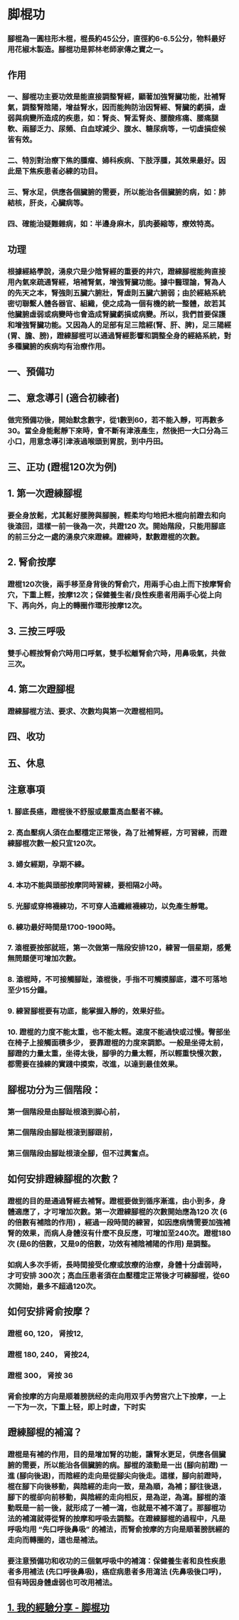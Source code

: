 # 脚棍功 
### 腳棍為一圓柱形木棍，棍長約45公分，直徑約6-6.5公分，物料最好用花椒木製造。腳棍功是郭林老師家傳之寶之一。

## 作用
### 一、腳棍功主要功效是能直接調整腎經，顯著加強腎臟功能，壯補腎氣，調整腎陰陽，增益腎水，因而能夠防治因腎經、腎臟的虧損，虛弱與病變所造成的疾患，如：腎炎、腎盂腎炎、腰酸疼痛、腰痛腿軟、兩腳乏力、尿頻、白血球減少、腹水、糖尿病等，一切虛損症候皆有效。
### 二、特別對治療下焦的腫瘤、婦科疾病、下肢浮腫，其效果最好。因此是下焦疾患者必練的功目。
### 三、腎水足，供應各個臟腑的需要，所以能治各個臟腑的病，如：肺結核，肝炎，心臟病等。
### 四、確能治疑難雜病，如：半邊身麻木，肌肉萎縮等，療效特高。

## 功理
### 根據經絡學說，湧泉穴是少陰腎經的重要的井穴，蹬練腳棍能夠直接用內氣來疏通腎經，培補腎氣，增強腎臟功能。據中醫理論，腎為人的先天之本，腎強則五臟六腑壯，腎虛則五臟六腑弱；由於經絡系統密切聯繫人體各器官、組織，使之成為一個有機的統一整體，故若其他臟腑虛弱或病變時也會造成腎臟虧損或病變。所以，我們首要保護和增強腎臟功能。又因為人的足部有足三陰經(腎、肝、脾)，足三陽經(胃、膽、膀)，蹬練腳棍可以通過腎經影響和調整全身的經絡系統，對多種臟腑的疾病均有治療作用。

## 一、預備功 
## 二、意念導引 (適合初練者)
### 做完預備功後，開始默念數字，從1數到60，若不能入靜，可再數多30。當全身能鬆靜下來時，會不斷有津液產生，然後把一大口分為三小口，用意念導引津液過喉頭到胃脘，到中丹田。
## 三、正功 (蹬棍120次为例)
## 1. 第一次蹬練腳棍
### 要全身放鬆，尤其鬆好腰胯與腳腕，輕柔均勻地把木棍向前蹬去和向後滾回，這樣一前一後為一次，共蹬120 次。開始階段，只能用腳底的前三分之一處的湧泉穴來蹬練。蹬練時，默數蹬棍的次數。
## 2. 腎俞按摩
### 蹬棍120次後，兩手移至身背後的腎俞穴，用兩手心由上而下按摩腎俞穴，下重上輕，按摩12次；保健養生者/良性疾患者用兩手心從上向下、再向外，向上的轉圈作環形按摩12次。
## 3. 三按三呼吸 
### 雙手心輕按腎俞穴時用口呼氣，雙手松離腎俞穴時，用鼻吸氣，共做三次。
## 4. 第二次蹬腳棍
### 蹬練腳棍方法、要求、次數均與第一次蹬棍相同。
## 四、收功 
## 五、休息

## 注意事項
### 1. 腳底長癌，蹬棍後不舒服或嚴重高血壓者不練。
### 2. 高血壓病人須在血壓穩定正常後，為了壯補腎經，方可習練，而蹬練腳棍次數一般只宜120次。
### 3. 婦女經期，孕期不練。
### 4. 本功不能與頭部按摩同時習練，要相隔2小時。
### 5. 光腳或穿棉襪練功，不可穿人造纖維襪練功，以免產生靜電。
### 6. 練功最好時間是1700-1900時。
### 7. 滾棍要按部就班，第一次做第一階段安排120，練習一個星期，感覺無問題便可增加次數。
### 8. 滾棍時，不可接觸腳趾，滾棍後，手指不可觸摸腳底，還不可落地至少15分鐘。
### 9. 練習腳棍要有功底，能掌握入靜的，效果好些。
### 10. 蹬棍的力度不能太重，也不能太輕。速度不能過快或过慢。臀部坐在椅子上接觸面積多少， 要靠蹬棍的力度來調節。一般是坐得太前，腳蹬的力量太重，坐得太後，腳爭的力量太輕，所以輕重快慢次數，都需要在操練的實踐中摸索，改進，以達到最佳效果。

## 腳棍功分为三個階段：
### 第一個階段是由腳趾根滾到脚心前，
### 第二個階段由腳趾根滚到腳跟前，
### 第三個階段由腳趾根滚全腳，但不过興奮点。

## 如何安排蹬練腳棍的次數？
### 蹬棍的目的是通過腎經去補腎。蹬棍要做到循序漸進，由小到多，身體適應了，才可增加次數。第一次蹬練腳棍的次數開始應為120 次 (6的倍數有補陰的作用) ，經過一段時間的練習，如因應病情需要加強補腎的效果，而病人身體沒有什麼不良反應，可增加至240次。蹬棍180 次 (是6的倍數，又是9的倍數，功效有補陰補陽的作用) 是調整。
### 如病人多次手術，長時間接受化療或放療的治療，身體十分虛弱時，才可安排 300次；高血压患者須在血壓穩定正常後才可練腳棍，從60次開始，最多不超過120次。

## 如何安排肾俞按摩？
### 蹬棍 60, 120， 肾按12,
### 蹬棍 180, 240， 肾按24,
### 蹬棍 300， 肾按 36
### 肾俞按摩的方向是顺着膀胱经的走向用双手內勞宫穴上下按摩，一上一下为一次，下重上轻，即上时虚，下时实

## 蹬練腳棍的補瀉？
### 蹬棍是有補的作用，目的是增加腎的功能，讓腎水更足，供應各個臟腑的需要，所以能治各個臟腑的病。腳棍的滾動是一出 (腳向前蹬) 一進 (腳向後退)，而陰經的走向是從腳尖向後走。這樣，腳向前蹬時，棍在腳下向後移動，與陰經的走向一致，是為順，為補；腳往後退，腳下的棍卻向前移動，與陰經的走向相反，是為逆，為瀉。腳棍的滾動既是一前一後，就形成了一補一瀉，也就是不補不瀉了。那腳棍功法的補瀉就得從腎的按摩和呼吸去調整。在蹬練腳棍的過程中，凡是呼吸均用 “先口呼後鼻吸” 的補法，而腎俞按摩的方向是順著膀胱經的走向而轉圈的，這也是補法。
### 要注意預備功和收功的三個氣呼吸中的補瀉：保健養生者和良性疾患者多用補法 (先口呼後鼻吸)，癌症病患者多用瀉法 (先鼻吸後口呼)，但有時因身體虛弱也可改用補法。

## [1. 我的經驗分享 - 脚棍功](/脚棍1.md) 
